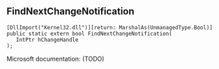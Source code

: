 ## FindNextChangeNotification

```
[DllImport("Kernel32.dll")][return: MarshalAs(UnmanagedType.Bool)]
public static extern bool FindNextChangeNotification(
   IntPtr hChangeHandle
);
```

Microsoft documentation: (TODO)
